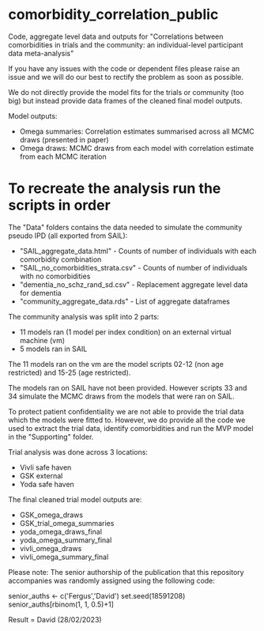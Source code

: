 # comorbidity_correlation_public
Code, aggregate level data and outputs for "Correlations between comorbidities in trials and the community: an individual-level participant data meta-analysis"

If you have any issues with the code or dependent files please raise an issue and 
we will do our best to rectify the problem as soon as possible. 

We do not directly provide the model fits for the trials or community (too big) but instead
provide data frames of the cleaned final model outputs. 

Model outputs:
- Omega summaries: Correlation estimates summarised across all MCMC draws (presented in paper)
- Omega draws: MCMC draws from each model with correlation estimate from each MCMC iteration


# To recreate the analysis run the scripts in order

The "Data" folders contains the data needed to simulate the community pseudo IPD (all exported from SAIL):

- "SAIL_aggregate_data.html"         - Counts of number of individuals with each comorbidity combination   
- "SAIL_no_comorbidities_strata.csv" - Counts of number of individuals with no comorbidities
- "dementia_no_schz_rand_sd.csv"     - Replacement aggregate level data for dementia
- "community_aggregate_data.rds"     - List of aggregate dataframes

The community analysis was split into 2 parts: 
- 11 models ran (1 model per index condition) on an external virtual machine (vm)
- 5 models ran in SAIL

The 11 models ran on the vm are the model scripts 02-12 (non age restricted) and 15-25 (age restricted). 

The models ran on SAIL have not been provided. However scripts 33 and 34 simulate the MCMC draws from the models that were ran on SAIL.

To protect patient confidentiality we are not able to provide the trial data
which the models were fitted to. However, we do provide all the code we used to 
extract the trial data, identify comorbidities and run the MVP model in the "Supporting"
folder. 

Trial analysis was done across 3 locations:
- Vivli safe haven 
- GSK external
- Yoda safe haven 

The final cleaned trial model outputs are: 

  - GSK_omega_draws
  - GSK_trial_omega_summaries
  - yoda_omega_draws_final
  - yoda_omega_summary_final
  - vivli_omega_draws
  - vivli_omega_summary_final

Please note: The senior authorship of the publication that this repository accompanies was randomly assigned using the following code:

senior_auths <- c('Fergus','David')
set.seed(18591208)
senior_auths[rbinom(1, 1, 0.5)+1]

Result = David (28/02/2023)
